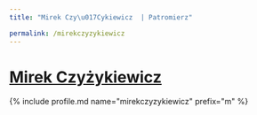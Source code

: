 ```yaml
---
title: "Mirek Czy\u017Cykiewicz  | Patromierz"

permalink: /mirekczyzykiewicz
---
```


# [Mirek Czyżykiewicz ](https://patronite.pl/mirekczyzykiewicz)

{% include profile.md name="mirekczyzykiewicz" prefix="m" %}
